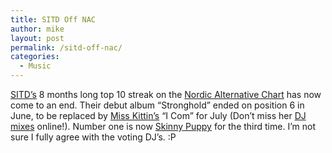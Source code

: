 ```yaml
---
title: SITD Off NAC
author: mike
layout: post
permalink: /sitd-off-nac/
categories:
  - Music
---
```

<a target="_blank" href="http://www.sitd.de">SITD&#8217;s</a> 8 months long top 10 streak on the <a target="_blank" href="http://www.movinghands.net/nac/">Nordic Alternative Chart</a> has now come to an end. Their debut album &#8220;Stronghold&#8221; ended on position 6 in June, to be replaced by <a target="_blank" href="http://www.misskittin.com/">Miss Kittin&#8217;s</a> &#8220;I Com&#8221; for July (Don&#8217;t miss her <a target="_blank" href="http://www.misskittin.com/noises/index.html">DJ mixes</a> online!). Number one is now <a target="_blank" href="http://www.skinnypuppy.com/">Skinny Puppy</a> for the third time. I&#8217;m not sure I fully agree with the voting DJ&#8217;s. :P